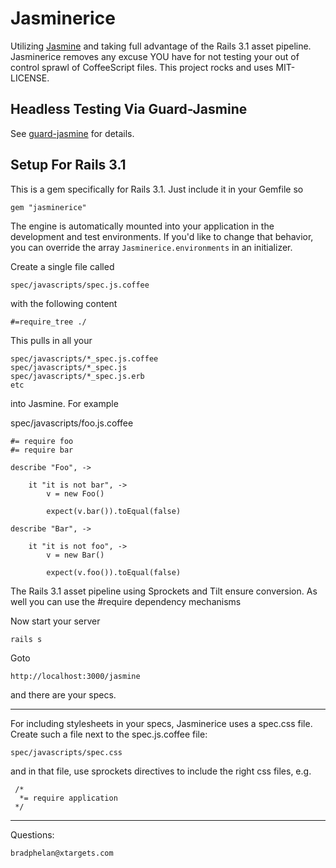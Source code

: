 Jasminerice
===========

Utilizing [Jasmine](http://pivotal.github.com/jasmine/) and taking full advantage
of the Rails 3.1 asset pipeline. Jasminerice removes any excuse YOU have for
not testing your out of control sprawl of CoffeeScript files.
This project rocks and uses MIT-LICENSE.

Headless Testing Via Guard-Jasmine
----------------------------------

See [guard-jasmine](https://github.com/netzpirat/guard-jasmine) for details.

Setup For Rails 3.1
-------------------

This is a gem specifically for Rails 3.1. Just include it in
your Gemfile so

	gem "jasminerice"

The engine is automatically mounted into your application in the development
and test environments. If you'd like to change that behavior, you can
override the array `Jasminerice.environments` in an initializer.

Create a single file called

	spec/javascripts/spec.js.coffee

with the following content

	#=require_tree ./

This pulls in all your

	spec/javascripts/*_spec.js.coffee
	spec/javascripts/*_spec.js
	spec/javascripts/*_spec.js.erb
	etc

into Jasmine. For example

spec/javascripts/foo.js.coffee

	#= require foo
	#= require bar

	describe "Foo", ->

		it "it is not bar", ->
			v = new Foo()

			expect(v.bar()).toEqual(false)

	describe "Bar", ->

		it "it is not foo", ->
			v = new Bar()

			expect(v.foo()).toEqual(false)


The Rails 3.1 asset pipeline using Sprockets and Tilt
ensure conversion. As well you can use the #require
dependency mechanisms

Now start your server

	rails s

Goto 

	http://localhost:3000/jasmine

and there are your specs.

---

For including stylesheets in your specs, Jasminerice uses a spec.css file. Create such a file next to the spec.js.coffee file:

	spec/javascripts/spec.css
  
and in that file, use sprockets directives to include the right css files, e.g.

	 /*
	  *= require application
	 */

---

Questions:

	bradphelan@xtargets.com




